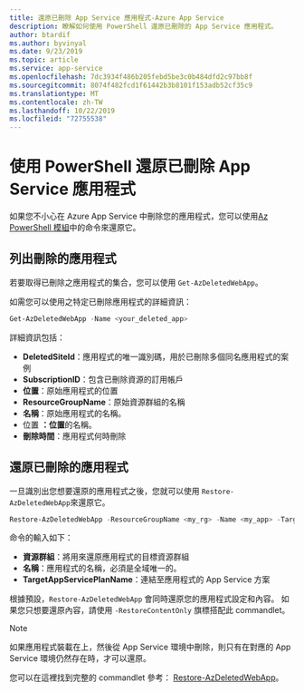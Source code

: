 ```yaml
---
title: 還原已刪除 App Service 應用程式-Azure App Service
description: 瞭解如何使用 PowerShell 還原已刪除的 App Service 應用程式。
author: btardif
ms.author: byvinyal
ms.date: 9/23/2019
ms.topic: article
ms.service: app-service
ms.openlocfilehash: 7dc3934f486b205febd5be3c0b484dfd2c97bb8f
ms.sourcegitcommit: 8074f482fcd1f61442b3b8101f153adb52cf35c9
ms.translationtype: MT
ms.contentlocale: zh-TW
ms.lasthandoff: 10/22/2019
ms.locfileid: "72755538"
---
```

# <a name="restore-deleted-app-service-app-using-powershell"></a>使用 PowerShell 還原已刪除 App Service 應用程式

如果您不小心在 Azure App Service 中刪除您的應用程式，您可以使用[Az PowerShell 模組](https://docs.microsoft.com/powershell/azure/?view=azps-2.6.0&viewFallbackFrom=azps-2.2.0)中的命令來還原它。

## <a name="list-deleted-apps"></a>列出刪除的應用程式

若要取得已刪除之應用程式的集合，您可以使用 `Get-AzDeletedWebApp`。

如需您可以使用之特定已刪除應用程式的詳細資訊：

```powershell
Get-AzDeletedWebApp -Name <your_deleted_app>
```

詳細資訊包括：

- **DeletedSiteId**：應用程式的唯一識別碼，用於已刪除多個同名應用程式的案例
- **SubscriptionID**：包含已刪除資源的訂用帳戶
- **位置**：原始應用程式的位置
- **ResourceGroupName**：原始資源群組的名稱
- **名稱**：原始應用程式的名稱。
- 位置 **：位置**的名稱。
- **刪除時間**：應用程式何時刪除  

## <a name="restore-deleted-app"></a>還原已刪除的應用程式

一旦識別出您想要還原的應用程式之後，您就可以使用 `Restore-AzDeletedWebApp`來還原它。

```powershell
Restore-AzDeletedWebApp -ResourceGroupName <my_rg> -Name <my_app> -TargetAppServicePlanName <my_asp>
```

命令的輸入如下：

- **資源群組**：將用來還原應用程式的目標資源群組
- **名稱**：應用程式的名稱，必須是全域唯一的。
- **TargetAppServicePlanName**：連結至應用程式的 App Service 方案

根據預設，`Restore-AzDeletedWebApp` 會同時還原您的應用程式設定和內容。 如果您只想要還原內容，請使用 `-RestoreContentOnly` 旗標搭配此 commandlet。

> [!NOTE]
> 如果應用程式裝載在上，然後從 App Service 環境中刪除，則只有在對應的 App Service 環境仍然存在時，才可以還原。
>

您可以在這裡找到完整的 commandlet 參考： [Restore-AzDeletedWebApp](https://docs.microsoft.com/powershell/module/az.websites/restore-azdeletedwebapp)。
